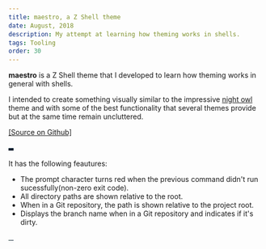 ```yaml
---
title: maestro, a Z Shell theme
date: August, 2018
description: My attempt at learning how theming works in shells.
tags: Tooling
order: 30
---
```



**maestro** is a Z Shell theme that I developed to learn how theming works in general with shells.

I intended to create something visually similar to the impressive [night owl](https://github.com/sdras/night-owl-vscode-theme) theme and with some of the best functionality that several themes provide but at the same time remain uncluttered.

[[Source on Github]](https://github.com/astronomersiva/zsh-theme-maestro/)

<div class="ajanta">
  <img
    class="img-responsive center-block pixelated blur"
    src="/static/images/lowres/maestro.png" 
    alt="maestro theme">

  <img class="img-responsive center-block original">
</div>

It has the following feautures:

* The prompt character turns red when the previous command didn't run sucessfully(non-zero exit code).
* All directory paths are shown relative to the root.
* When in a Git repository, the path is shown relative to the project root.
* Displays the branch name when in a Git repository and indicates if it's dirty. 

<div class="ajanta">
  <img
    class="img-responsive center-block pixelated blur"
    src="/static/images/lowres/git-repo.png" 
    alt="git repo">

  <img class="img-responsive center-block original">
</div>
